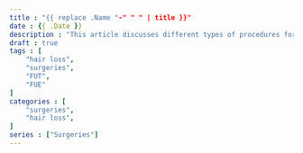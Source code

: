 ```yaml
---
title : "{{ replace .Name "-" " " | title }}"
date : {{ .Date }}
description : "This article discusses different types of procedures for hair loss and whether you're a good candidate for an operation."
draft : true
tags : [
    "hair loss",
    "surgeries",
    "FUT",
    "FUE"
]
categories : [
    "surgeries",
    "hair loss",
]
series : ["Surgeries"]
---
```

